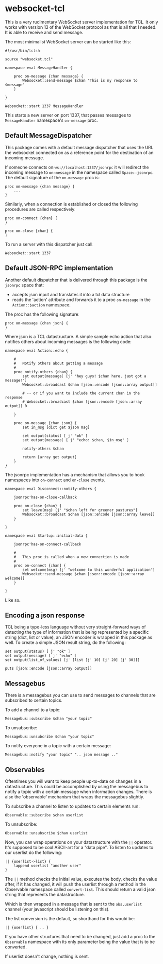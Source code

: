 websocket-tcl
=============

This is a very rudimentary WebSocket server implementation for TCL. It only works with version 13 of the WebSocket protocol as that is all that I needed. It is able to receive and send message.

The most minimalist WebSocket server can be started like this:

    #!/usr/bin/tclsh
    
    source "websocket.tcl"
    
    namespace eval MessageHandler {
    
    	proc on-message {chan message} {
    		Websocket::send-message $chan "This is my response to $message"
    	}
    
    }
    
    Websocket::start 1337 MessageHandler

This starts a new server on port 1337, that passes messages to `MessageHandler` namespace's `on-message` proc.

## Default MessageDispatcher

This package comes with a default message dispatcher that uses the URL the websocket connected on as a reference point for the destination of an incoming message. 

If someone connects on `ws://localhost:1337/jsonrpc` it will redirect the incoming message to `on-message` in the namespace called `Space::jsonrpc`. The default signature of the `on-message` proc is:

    proc on-message {chan message} {
        ...
    }

Similarly, when a connection is established or closed the following procedures are called respectively:

    proc on-connect {chan} {
    }

    proc on-close {chan} {
    }

To run a server with this dispatcher just call: 

    Websocket::start 1337


## Default JSON-RPC implementation

Another default dispatcher that is delivered through this package is the `jsonrpc` space that:

* accepts json input and translates it into a tcl data structure
* reads the 'action' attribute and forwards it to a proc `on-message` in the `Action::$action` namespace. 

The proc has the following signature:

    proc on-message {chan json} {
    }

Where json is a TCL datastructure. A simple sample echo action that also notifies others about incoming messages is the following code:

    namespace eval Action::echo {

        #
        #   Notify others about getting a message
        #
        proc notify-others {chan} {
            set output(message) [j' "hey guys! $chan here, just got a message!"]
            Websocket::broadcast $chan [json::encode [json::array output]]

            # -- or if you want to include the current chan in the response
            # Websocket::broadcast $chan [json::encode [json::array output]] 0

        }

        proc on-message {chan json} {
            set in_msg [dict get $json msg]

            set output(status) [ j' "ok" ]
            set output(message) [ j' "echo: $chan, $in_msg" ]

            notify-others $chan
     
            return [array get output]
        }
    }

The jsonrpc implementation has a mechanism that allows you to hook namespaces into `on-connect` and `on-close` events. 

    namespace eval Disconnect::notify-others {

        jsonrpc'has-on-close-callback

        proc on-close {chan} {      
            set leave(msg) [j' "$chan left for greener pastures"]
            Websocket::broadcast $chan [json::encode [json::array leave]]
        }

    }

    namespace eval Startup::initial-data {

        jsonrpc'has-on-connect-callback

        #
        #   This proc is called when a new connection is made
        #
        proc on-connect {chan} {
            set welcome(msg) [j' "welcome to this wonderful application"]
            Websocket::send-message $chan [json::encode [json::array welcome]]
        }

    }

Like so.

## Encoding a json response

TCL being a type-less language without very straight-forward ways of detecting the type of information that is being represented by a specific string (dict, list or value), an JSON encoder is wrapped in this package as well. To create a simple JSON result string, do the following:

    set output(status) [ j' "ok" ]
    set output(message) [ j' "echo" ]
    set output(list_of_values) [j' [list [j' 10] [j' 20] [j' 30]]]

    puts [json::encode [json::array output]]

## Messagebus

There is a messagebus you can use to send messages to channels that are subscribed to certain topics. 

To add a channel to a topic:

    Messagebus::subscribe $chan "your topic"

To unsubscribe:

    Messagebus::unsubcribe $chan "your topic"

To notify everyone in a topic with a certain message:

    Messagebus::notify "your topic" ".. json message .."

## Observables

Oftentimes you will want to keep people up-to-date on changes in a datastructure. This could be accomplished by using the messagebus to notify a topic with a certain message when information changes. There is also the 'observable' mechanism that wraps the messagebus slightly. 

To subscribe a channel to listen to updates to certain elements run:

    Observable::subscribe $chan userlist 

To unsubscribe:

    Observable::unsubscribe $chan userlist

Now, you can wrap operations on your datastructure with the `||` operator. It's supposed to be cool ASCII-art for a "data pipe". To listen to updates to our userlist do the following:

    || {userlist->list} {
        lappend userlist "another user"
    }

The `||` method checks the initial value, executes the body, checks the value after, if it has changed, it will push the userlist through a method in the Observable namespace called `convert-list`. This should return a valid json string that represents the datastructure. 

Which is then wrapped in a message that is sent to the `obs.userlist` channel (your javascript should be listening on this). 

The list conversion is the default, so shorthand for this would be:

    || {userlist} { .. }

If you have other structures that need to be changed, just add a proc to the `Observable` namespace with its only parameter being the value that is to be converted.

If userlist doesn't change, nothing is sent.
